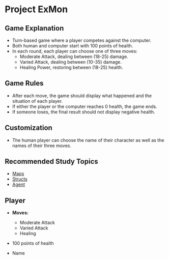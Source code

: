 # Project ExMon

## Game Explanation

- Turn-based game where a player competes against the computer.
- Both human and computer start with 100 points of health.
- In each round, each player can choose one of three moves:
  - Moderate Attack, dealing between (18-25) damage.
  - Varied Attack, dealing between (10-35) damage.
  - Healing Power, restoring between (18-25) health.

## Game Rules

- After each move, the game should display what happened and the situation of each player.
- If either the player or the computer reaches 0 health, the game ends.
- If someone loses, the final result should not display negative health.

## Customization

- The human player can choose the name of their character as well as the names of their three moves.

## Recommended Study Topics

- [Maps](https://hexdocs.pm/elixir/Map.html)
- [Structs](https://elixir-lang.org/getting-started/structs.html)
- [Agent](https://hexdocs.pm/elixir/Agent.html)

## Player

- **Moves:**

  - Moderate Attack
  - Varied Attack
  - Healing

- 100 points of health
- Name
